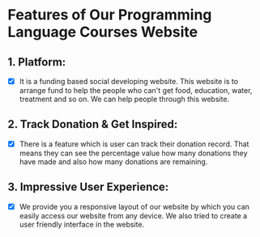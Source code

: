 <!-- # React + Vite

This template provides a minimal setup to get React working in Vite with HMR and some ESLint rules.

Currently, two official plugins are available:

- [@vitejs/plugin-react](https://github.com/vitejs/vite-plugin-react/blob/main/packages/plugin-react/README.md) uses [Babel](https://babeljs.io/) for Fast Refresh
- [@vitejs/plugin-react-swc](https://github.com/vitejs/vite-plugin-react-swc) uses [SWC](https://swc.rs/) for Fast Refresh -->


# Features of Our Programming Language Courses Website
## 1. Platform: 
- [x] It is a funding based social developing website. This website is to arrange fund to help the people who can't get food, education, water, treatment and so on. We can help people through this website.  
## 2. Track Donation & Get Inspired:
- [x] There is a feature which is user can track their donation record. That means they can see the percentage value how many donations they have made and also how many donations are remaining. 
## 3. Impressive User Experience:
- [x] We provide you a responsive layout of our website by which you can easily access our website from any device. We also tried to create a user friendly interface in the website. 
